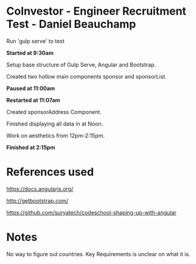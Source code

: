 # CoInvestor - Engineer Recruitment Test - Daniel Beauchamp

Run 'gulp serve' to test

**Started at 9:30am**

Setup base structure of Gulp Serve, Angular and Bootstrap.


Created two hollow main components sponsor and sponsorList.

**Paused at 11:00am**


**Restarted at 11:07am**

Created sponsorAddress Component.

Finished displaying all data in at Noon.

Work on aesthetics from 12pm-2:15pm.

**Finished at 2:15pm**


# References used
https://docs.angularjs.org/

http://getbootstrap.com/

https://github.com/suryatech/codeschool-shaping-up-with-angular


# Notes
No way to figure out countries.
Key Requirements is unclear on what it is.

